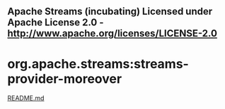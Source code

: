 Apache Streams (incubating)
Licensed under Apache License 2.0 - http://www.apache.org/licenses/LICENSE-2.0
--------------------------------------------------------------------------------

org.apache.streams:streams-provider-moreover
============================================

[README.md](src/site/markdown/index.md "README")
